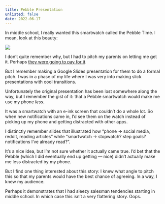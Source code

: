 ```yaml
---
title: Pebble Presentation
unlisted: false
date: 2022-06-17
---
```


In middle school, I really wanted this smartwatch called the Pebble Time. I mean, look at this beauty:

![](/posts/pebble/173240796-57f598c6-3306-4355-b6d3-bd3d1b8f8366.png)

I don’t quite remember why, but I had to pitch my parents on letting me get it. Perhaps [they were going to pay for it](/money).

But I remember making a Google Slides presentation for them to do a formal pitch. I was in a phase of my life where I was very into making slick presentations with cool transitions.

Unfortunately the original presentation has been lost somewhere along the way, but I remember the gist of it: that a Pebble smartwatch would make me use my phone _less_.

It was a smartwatch with an e-ink screen that couldn’t do a whole lot. So when new notifications came in, I’d see them on the watch instead of picking up my phone and getting distracted with other apps.

I distinctly remember slides that illustrated how “phone → social media, reddit, reading articles” while “smartwatch → stopwatch? step goals? notifications I’ve already read?”.

It’s a nice idea, but I’m not sure whether it actually came true. I’d bet that the Pebble (which I did eventually end up getting — nice) didn’t actually make me less distracted by my phone.

But I find one thing interested about this story: I knew what angle to pitch this so that my parents would have the best chance of agreeing. In a way, I knew my audience.

Perhaps it demonstrates that I had sleezy salesman tendencies starting in middle school. In which case this isn’t a very flattering story. Oops.
